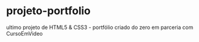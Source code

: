 # projeto-portfolio
ultimo projeto de HTML5 & CSS3 - portfólio criado do zero em parceria com CursoEmVideo 
